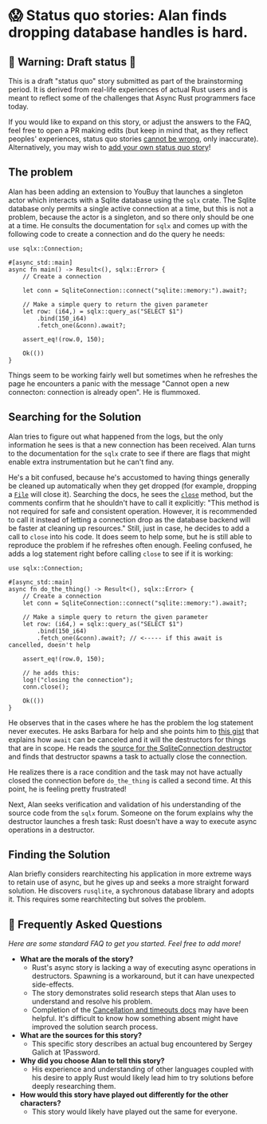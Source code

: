 # 😱 Status quo stories: Alan finds dropping database handles is hard.

## 🚧 Warning: Draft status 🚧

This is a draft "status quo" story submitted as part of the brainstorming period. It is derived from real-life experiences of actual Rust users and is meant to reflect some of the challenges that Async Rust programmers face today. 

If you would like to expand on this story, or adjust the answers to the FAQ, feel free to open a PR making edits (but keep in mind that, as they reflect peoples' experiences, status quo stories [cannot be wrong], only inaccurate). Alternatively, you may wish to [add your own status quo story][htvsq]!


## The problem

Alan has been adding an extension to YouBuy that launches a singleton actor which interacts with a Sqlite database using the `sqlx` crate. The Sqlite database only permits a single active connection at a time, but this is not a problem, because the actor is a singleton, and so there only should be one at a time. He consults the documentation for `sqlx` and comes up with the following code to create a connection and do the query he needs:
  
```rust,ignore
use sqlx::Connection;

#[async_std::main]
async fn main() -> Result<(), sqlx::Error> {
    // Create a connection

    let conn = SqliteConnection::connect("sqlite::memory:").await?;

    // Make a simple query to return the given parameter
    let row: (i64,) = sqlx::query_as("SELECT $1")
        .bind(150_i64)
        .fetch_one(&conn).await?;

    assert_eq!(row.0, 150);

    Ok(())
}
```

Things seem to be working fairly well but sometimes when he refreshes the page he encounters a panic with the message "Cannot open a new connecton: connection is already open". He is flummoxed.


## Searching for the Solution


Alan tries to figure out what happened from the logs, but the only information he sees is that a new connection has been received. Alan turns to the documentation for the `sqlx` crate to see if there are flags that might enable extra instrumentation but he can't find any.

He's a bit confused, because he's accustomed to having things generally be cleaned up automatically when they get dropped (for example, dropping a [`File`](https://doc.rust-lang.org/std/fs/struct.File.html) will close it). Searching the docs, he sees the [`close`](https://docs.rs/sqlx/0.5.1/sqlx/trait.Connection.html#tymethod.close) method, but the comments confirm that he shouldn't have to call it explicitly: "This method is not required for safe and consistent operation. However, it is recommended to call it instead of letting a connection drop as the database backend will be faster at cleaning up resources." Still, just in case, he decides to add a call to `close` into his code. It does seem to help some, but he is still able to reproduce the problem if he refreshes often enough. Feeling confused, he adds a log statement right before calling `close` to see if it is working:

```rust,ignore
use sqlx::Connection;

#[async_std::main]
async fn do_the_thing() -> Result<(), sqlx::Error> {
    // Create a connection
    let conn = SqliteConnection::connect("sqlite::memory:").await?;

    // Make a simple query to return the given parameter
    let row: (i64,) = sqlx::query_as("SELECT $1")
        .bind(150_i64)
        .fetch_one(&conn).await?; // <----- if this await is cancelled, doesn't help

    assert_eq!(row.0, 150);
    
    // he adds this:
    log!("closing the connection");
    conn.close();

    Ok(())
}
```
  
He observes that in the cases where he has the problem the log statement never executes. He asks Barbara for help and she points him to [this gist](https://gist.github.com/Matthias247/ffc0f189742abf6aa41a226fe07398a8) that explains how `await` can be canceled and it will the destructors for things that are in scope. He reads the [source for the SqliteConnection destructor](https://github.com/launchbadge/sqlx/blob/0ed524d65c2a3ee2e2a6706910b85bf2bb72115f/sqlx-core/src/pool/connection.rs#L70-L74) and finds that destructor spawns a task to actually close the connection.

He realizes there is a race condition and the task may not have actually closed the connection before `do_the_thing` is called a second time. At this point, he is feeling pretty frustrated!

Next, Alan seeks verification and validation of his understanding of the source code from the `sqlx` forum. Someone on the forum explains why the destructor launches a fresh task: Rust doesn't have a way to execute async operations in a destructor.

## Finding the Solution

Alan briefly considers rearchitecting his application in more extreme ways to retain use of async, but he gives up and seeks a more straight forward solution. He discovers `rusqlite`, a sychronous database library and adopts it. This requires some rearchitecting but solves the problem.

## 🤔 Frequently Asked Questions

*Here are some standard FAQ to get you started. Feel free to add more!*

* **What are the morals of the story?**
    * Rust's async story is lacking a way of executing async operations in destructors. Spawning is a workaround, but it can have unexpected side-effects.
    * The story demonstrates solid research steps that Alan uses to understand and resolve his problem.
    * Completion of the [Cancellation and timeouts docs](https://rust-lang.github.io/async-book/06_multiple_futures/01_chapter.html) may have been helpful. It's difficult to know how something absent might have improved the solution search process.
* **What are the sources for this story?**
    * This specific story describes an actual bug encountered by Sergey Galich at 1Password.
* **Why did you choose Alan to tell this story?**
    * His experience and understanding of other languages coupled with his desire to apply Rust would likely lead him to try solutions before deeply researching them.
* **How would this story have played out differently for the other characters?**
    * This story would likely have played out the same for everyone.

[character]: ../characters.md
[status quo stories]: ./status_quo.md
[Alan]: ../characters/alan.md
[Grace]: ../characters/grace.md
[Niklaus]: ../characters/niklaus.md
[Barbara]: ../characters/barbara.md
[htvsq]: ../how_to_vision/status_quo.md
[cannot be wrong]: ../how_to_vision/comment.md#comment-t
